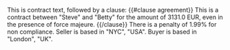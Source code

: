 This is contract text, followed by a clause:
{{#clause agreement}}
This is a contract between "Steve" and "Betty" for the amount of 3131.0 EUR, even in the presence of force majeure.
{{/clause}}
There is a penalty of 1.99% for non compliance.
Seller is based in "NYC", "USA".
Buyer is based in "London", "UK".
